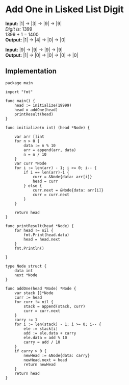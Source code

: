 # Add One in Lisked List Digit


**Input:** |1| -> |3| -> |9| -> |9| <br/>
*Digit is:* 1399 <br/>
1399 + 1 = 1400<br>
**Output:** |1| -> |4| -> |0| -> |0|

**Input:** |9| -> |9| -> |9| -> |9| <br/>
**Output:** |1| -> |0| -> |0| -> |0| -> |0| <br/>

## Implementation

```
package main

import "fmt"

func main() {
	head := initialize(19999)
	head = addOne(head)
	printResult(head)
}

func initialize(n int) (head *Node) {

	var arr []int
	for n > 0 {
		data := n % 10
		arr = append(arr, data)
		n = n / 10
	}
	var curr *Node
	for i := len(arr) - 1; i >= 0; i-- {
		if i == len(arr)-1 {
			curr = &Node{data: arr[i]}
			head = curr
		} else {
			curr.next = &Node{data: arr[i]}
			curr = curr.next
		}
	}

	return head
}

func printResult(head *Node) {
	for head != nil {
		fmt.Print(head.data)
		head = head.next
	}
	fmt.Println()

}

type Node struct {
	data int
	next *Node
}

func addOne(head *Node) *Node {
	var stack []*Node
	curr := head
	for curr != nil {
		stack = append(stack, curr)
		curr = curr.next
	}
	carry := 1
	for i := len(stack) - 1; i >= 0; i-- {
		ele := stack[i]
		add := ele.data + carry
		ele.data = add % 10
		carry = add / 10
	}
	if carry > 0 {
		newHead := &Node{data: carry}
		newHead.next = head
		return newHead
	}
	return head
}

```

